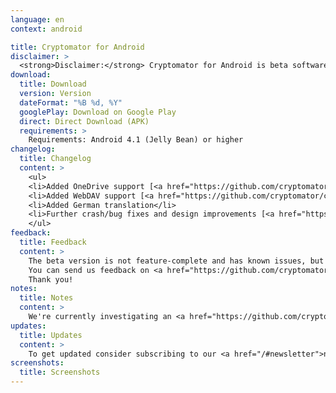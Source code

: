 ```yaml
---
language: en
context: android

title: Cryptomator for Android
disclaimer: >
  <strong>Disclaimer:</strong> Cryptomator for Android is beta software. By downloading Cryptomator, you agree to only use it for testing only with recoverable data. Cryptomator contributors will not be liable for any loss or damage to your data.
download:
  title: Download
  version: Version
  dateFormat: "%B %d, %Y"
  googlePlay: Download on Google Play
  direct: Direct Download (APK)
  requirements: >
    Requirements: Android 4.1 (Jelly Bean) or higher
changelog:
  title: Changelog
  content: >
    <ul>
    <li>Added OneDrive support [<a href="https://github.com/cryptomator/cryptomator-android/issues/10" target="_blank">#10</a>]</li>
    <li>Added WebDAV support [<a href="https://github.com/cryptomator/cryptomator-android/issues/11" target="_blank">#11</a>]</li>
    <li>Added German translation</li>
    <li>Further crash/bug fixes and design improvements [<a href="https://github.com/cryptomator/cryptomator-android/issues/46" target="_blank">#46</a>, <a href="https://github.com/cryptomator/cryptomator-android/issues/53" target="_blank">#53</a>, <a href="https://github.com/cryptomator/cryptomator-android/issues/61" target="_blank">#61</a>, and others]</li>
    </ul>
feedback:
  title: Feedback
  content: >
    The beta version is not feature-complete and has known issues, but we're of course open for feature requests, suggestions, and obviously bug reports.<br/>
    You can send us feedback on <a href="https://github.com/cryptomator/cryptomator-android" target="_blank">GitHub</a>. Please review and follow our <a href="https://github.com/cryptomator/cryptomator-android/blob/master/CONTRIBUTING.md" target="_blank">contribution guidelines</a>. :cat:<br/>
    Thank you!
notes:
  title: Notes
  content: >
    We're currently investigating an <a href="https://github.com/cryptomator/cryptomator-android/issues/55" target="_blank">issue with OneDrive</a>.
updates:
  title: Updates
  content: >
    To get updated consider subscribing to our <a href="/#newsletter">newsletter</a> or visit this page once in a while.
screenshots:
  title: Screenshots
---
```

